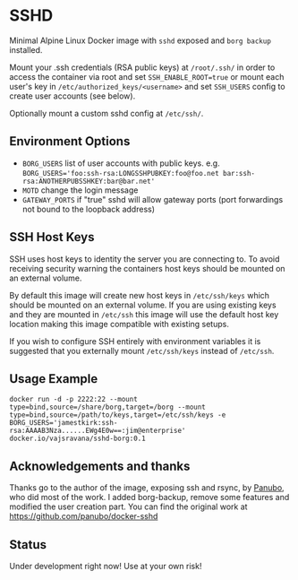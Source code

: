 # SSHD

Minimal Alpine Linux Docker image with `sshd` exposed and `borg backup` installed.

Mount your .ssh credentials (RSA public keys) at `/root/.ssh/` in order to
access the container via root and set `SSH_ENABLE_ROOT=true` or mount each user's key in
`/etc/authorized_keys/<username>` and set `SSH_USERS` config to create user accounts (see below).

Optionally mount a custom sshd config at `/etc/ssh/`.

## Environment Options

- `BORG_USERS` list of user accounts with public keys. e.g. `BORG_USERS='foo:ssh-rsa:LONGSSHPUBKEY:foo@foo.net bar:ssh-rsa:ANOTHERPUBSSHKEY:bar@bar.net'`
- `MOTD` change the login message
- `GATEWAY_PORTS` if "true" sshd will allow gateway ports (port forwardings not bound to the loopback address)

## SSH Host Keys

SSH uses host keys to identity the server you are connecting to. To avoid receiving security warning the containers host keys should be mounted on an external volume.

By default this image will create new host keys in `/etc/ssh/keys` which should be mounted on an external volume. If you are using existing keys and they are mounted in `/etc/ssh` this image will use the default host key location making this image compatible with existing setups.

If you wish to configure SSH entirely with environment variables it is suggested that you externally mount `/etc/ssh/keys` instead of `/etc/ssh`.

## Usage Example

```
docker run -d -p 2222:22 --mount type=bind,source=/share/borg,target=/borg --mount type=bind,source=/path/to/keys,target=/etc/ssh/keys -e BORG_USERS='jamestkirk:ssh-rsa:AAAAB3Nza......EWg4E0w==:jim@enterprise' docker.io/vajsravana/sshd-borg:0.1
```

## Acknowledgements and thanks

Thanks go to the author of the image, exposing ssh and rsync, by [Panubo](https://github.com/panubo), who did most of the work. I added borg-backup, remove some features and modified the user creation part. You can find the original work at https://github.com/panubo/docker-sshd

## Status

Under development right now! Use at your own risk!


